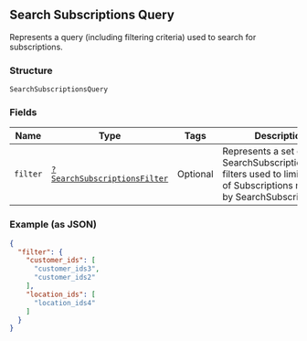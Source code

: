 ## Search Subscriptions Query

Represents a query (including filtering criteria) used to search for subscriptions.

### Structure

`SearchSubscriptionsQuery`

### Fields

| Name | Type | Tags | Description | Getter | Setter |
|  --- | --- | --- | --- | --- | --- |
| `filter` | [`?SearchSubscriptionsFilter`](/doc/models/search-subscriptions-filter.md) | Optional | Represents a set of SearchSubscriptionsQuery filters used to limit the set of Subscriptions returned by SearchSubscriptions. | getFilter(): ?SearchSubscriptionsFilter | setFilter(?SearchSubscriptionsFilter filter): void |

### Example (as JSON)

```json
{
  "filter": {
    "customer_ids": [
      "customer_ids3",
      "customer_ids2"
    ],
    "location_ids": [
      "location_ids4"
    ]
  }
}
```

